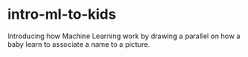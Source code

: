 # intro-ml-to-kids

Introducing how Machine Learning work by drawing a parallel on how a baby learn to associate a name to a picture.

